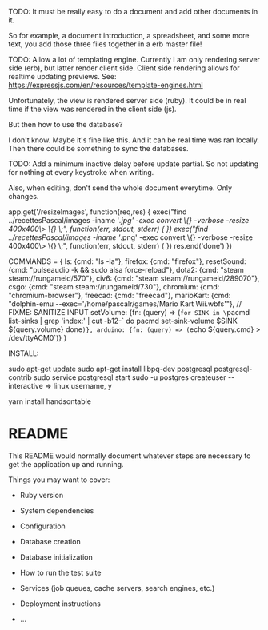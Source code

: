 TODO: It must be really easy to do a document and add other documents in it.

So for example, a document introduction, a spreadsheet, and some more text, you add those three files together in a erb master file!

TODO: Allow a lot of templating engine. Currently I am only rendering server side (erb), but latter render client side.
Client side rendering allows for realtime updating previews.
See: https://expressjs.com/en/resources/template-engines.html

Unfortunately, the view is rendered server side (ruby). It could be in real time if the view was rendered in the client side (js).

But then how to use the database?

I don't know. Maybe it's fine like this. And it can be real time was ran locally. Then there could be something to sync the databases.

TODO: Add a minimum inactive delay before update partial. So not updating for nothing at every keystroke when writing.

Also, when editing, don't send the whole document everytime. Only changes.


app.get('/resizeImages', function(req,res) {
  exec("find ../recettesPascal/images -iname '*.jpg' -exec convert \\{} -verbose -resize 400x400\\> \\{} \\;", function(err, stdout, stderr) {
  })
  exec("find ../recettesPascal/images -iname '*.png' -exec convert \\{} -verbose -resize 400x400\\> \\{} \\;", function(err, stdout, stderr) {
  })
  res.end('done')
})

COMMANDS = {
  ls: {cmd: "ls -la"},
  firefox: {cmd: "firefox"},
  resetSound: {cmd: "pulseaudio -k && sudo alsa force-reload"},
  dota2: {cmd: "steam steam://rungameid/570"},
  civ6: {cmd: "steam steam://rungameid/289070"},
  csgo: {cmd: "steam steam://rungameid/730"},
  chromium: {cmd: "chromium-browser"},
  freecad: {cmd: "freecad"},
  marioKart: {cmd: "dolphin-emu --exec='/home/pascalr/games/Mario Kart Wii.wbfs'"},
  // FIXME: SANITIZE INPUT
  setVolume: {fn: (query) => (`for SINK in \`pacmd list-sinks | grep 'index:' | cut -b12-\`
do
  pacmd set-sink-volume $SINK ${query.volume}
done`)},
  arduino: {fn: (query) => (`echo ${query.cmd} > /dev/ttyACM0`)}
}

INSTALL:

sudo apt-get update
sudo apt-get install libpq-dev postgresql postgresql-contrib
sudo service postgresql start
sudo -u postgres createuser --interactive
=> linux username, y

yarn install handsontable

# README

This README would normally document whatever steps are necessary to get the
application up and running.

Things you may want to cover:

* Ruby version

* System dependencies

* Configuration

* Database creation

* Database initialization

* How to run the test suite

* Services (job queues, cache servers, search engines, etc.)

* Deployment instructions

* ...
